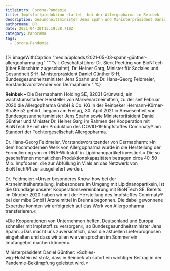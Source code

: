 ```yaml
---
titleintro: Corona-Pandemie
title: Impfstoffproduktion startet  bei der Allergopharma in Reinbek
description: Gesundheitsminister Jens Spahn und Ministerpräsident Daniel Günther in Reinbek
authorname: DR
date: 2021-04-30T15:19:38.710Z
category: Panorama
tags:
  - Corona-Pandemie
---
```

{% imageWithCaption "media/uploads/2021-05-03-spahn-günther-allergopharma.jpg" "" "v.l. Geschäftsführer Dr. Sierk Poetting von BioNTech (über Bildschirm zugeschaltet), Dr. Heiner Garg, Minister für Soziales und Gesundheit S-H, Ministerpräsident Daniel Günther S-H, Bundesgesundheitsminister Jens Spahn und Dr. Hans-Georg Feldmeier, Vorstandsvorsitzender von Dermapharm   " %}



**Reinbek –** Die Dermapharm Holding SE, 82031 Grünwald, ein wachstumsstarker Hersteller von Markenarzneimitteln, zu der seit Februar 2020 die Allergopharma GmbH & Co. KG in der Reinbeker Hermann-Körner-Straße 52 gehört, begann am Freitag, 30. April 2021 in Anwesenheit von Bundesgesundheitsminister Jens Spahn sowie Ministerpräsident Daniel Günther und Minister Dr. Heiner Garg im Rahmen der Kooperation mit BioNTech SE mit der Produktion des COVID-19 Impfstoffes Comirnaty® am Standort der Tochtergesellschaft Allergopharma.

Dr. Hans-Georg Feldmeier, Vorstandsvorsitzender von Dermapharm: »In dem hochmodernen Werk von Allergopharma wurde in die Herstellung der Formulierung von m-RNA-Wirkstoff in Lipidnanopartikel investiert.« Die so geschaffenen monatlichen Produktionskapazitäten betragen circa 40-50 Mio. Impfdosen, die zur Abfüllung in Vials an das Netzwerk von BioNTech/Pfizer ausgeliefert werden.

Dr. Feldmeier: »Unser besonderes Know-how bei der Arzneimittelherstellung, insbesondere im Umgang mit Lipidnanopartikeln, ist die Grundlage unserer Kooperationsvereinbarung mit BioNTech SE. Bereits im Oktober 2020 haben wir mit der Herstellung des Impfstoffes Comirnaty® bei der mibe GmbH Arzneimittel in Brehna begonnen. Die dabei gewonnene Expertise konnten wir erfolgreich auf das Werk von Allergopharma transferieren.« 

»Die Kooperationen von Unternehmen helfen, Deutschland und Europa schneller mit Impfstoff zu versorgen«, so Bundesgesundheitsminister Jens Spahn. »Das macht uns zuversichtlich, dass die aktuellen Lieferprognosen eingehalten und dass wir allen wie versprochen im Sommer ein Impfangebot machen können«.

Ministerpräsident Daniel Günther: »Schles-\
wig-Holstein ist stolz, dass in Reinbek ab sofort ein wichtiger Beitrag in der Pandemie-Bekämpfung geleistet wird.«